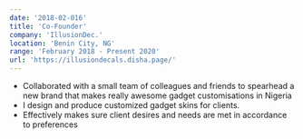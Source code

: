 ```yaml
---
date: '2018-02-016'
title: 'Co-Founder'
company: 'IllusionDec.'
location: 'Benin City, NG'
range: 'February 2018 - Present 2020'
url: 'https://illusiondecals.disha.page/'
---
```


- Collaborated with a small team of colleagues and friends to spearhead a new brand that makes really awesome gadget customisations in Nigeria
- I design and produce customized gadget skins for clients.
- Effectively makes sure client desires and needs are met in accordance to preferences
